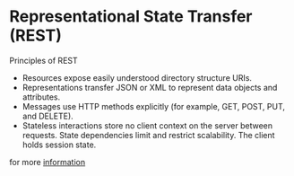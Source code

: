 # Representational State Transfer (REST)

Principles of REST
- Resources expose easily understood directory structure URIs.
- Representations transfer JSON or XML to represent data objects and attributes.
- Messages use HTTP methods explicitly (for example, GET, POST, PUT, and DELETE).
- Stateless interactions store no client context on the server between requests. State dependencies limit and restrict scalability. The client holds session state.

for more [information](https://spring.io/understanding/REST)
